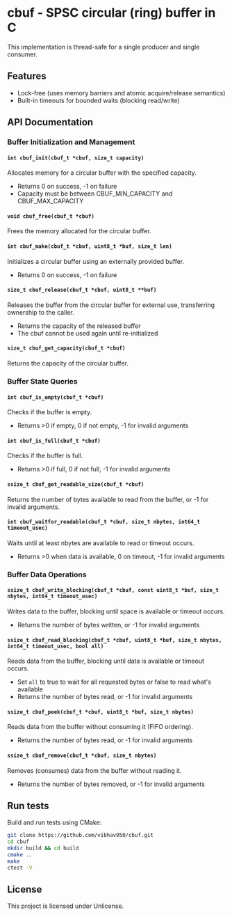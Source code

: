 # cbuf - SPSC circular (ring) buffer in C

This implementation is thread-safe for a single producer and single consumer.

## Features

* Lock-free (uses memory barriers and atomic acquire/release semantics)
* Built-in timeouts for bounded waits (blocking read/write)

## API Documentation

### Buffer Initialization and Management

#### `int cbuf_init(cbuf_t *cbuf, size_t capacity)`
Allocates memory for a circular buffer with the specified capacity.
- Returns 0 on success, -1 on failure
- Capacity must be between CBUF_MIN_CAPACITY and CBUF_MAX_CAPACITY

#### `void cbuf_free(cbuf_t *cbuf)`
Frees the memory allocated for the circular buffer.

#### `int cbuf_make(cbuf_t *cbuf, uint8_t *buf, size_t len)`
Initializes a circular buffer using an externally provided buffer.
- Returns 0 on success, -1 on failure

#### `size_t cbuf_release(cbuf_t *cbuf, uint8_t **buf)`
Releases the buffer from the circular buffer for external use, transferring ownership to the caller.
- Returns the capacity of the released buffer
- The cbuf cannot be used again until re-initialized

#### `size_t cbuf_get_capacity(cbuf_t *cbuf)`
Returns the capacity of the circular buffer.

### Buffer State Queries

#### `int cbuf_is_empty(cbuf_t *cbuf)`
Checks if the buffer is empty.
- Returns >0 if empty, 0 if not empty, -1 for invalid arguments

#### `int cbuf_is_full(cbuf_t *cbuf)`
Checks if the buffer is full.
- Returns >0 if full, 0 if not full, -1 for invalid arguments

#### `ssize_t cbuf_get_readable_size(cbuf_t *cbuf)`
Returns the number of bytes available to read from the buffer, or -1 for invalid arguments.

#### `int cbuf_waitfor_readable(cbuf_t *cbuf, size_t nbytes, int64_t timeout_usec)`
Waits until at least nbytes are available to read or timeout occurs.
- Returns >0 when data is available, 0 on timeout, -1 for invalid arguments

### Buffer Data Operations

#### `ssize_t cbuf_write_blocking(cbuf_t *cbuf, const uint8_t *buf, size_t nbytes, int64_t timeout_usec)`
Writes data to the buffer, blocking until space is available or timeout occurs.
- Returns the number of bytes written, or -1 for invalid arguments

#### `ssize_t cbuf_read_blocking(cbuf_t *cbuf, uint8_t *buf, size_t nbytes, int64_t timeout_usec, bool all)`
Reads data from the buffer, blocking until data is available or timeout occurs.
- Set `all` to true to wait for all requested bytes or false to read what's available
- Returns the number of bytes read, or -1 for invalid arguments

#### `ssize_t cbuf_peek(cbuf_t *cbuf, uint8_t *buf, size_t nbytes)`
Reads data from the buffer without consuming it (FIFO ordering).
- Returns the number of bytes read, or -1 for invalid arguments

#### `ssize_t cbuf_remove(cbuf_t *cbuf, size_t nbytes)`
Removes (consumes) data from the buffer without reading it.
- Returns the number of bytes removed, or -1 for invalid arguments

## Run tests

Build and run tests using CMake:

```zsh
git clone https://github.com/vibhav950/cbuf.git
cd cbuf
mkdir build && cd build
cmake ..
make
ctest -V
```

## License

This project is licensed under Unlicense.
